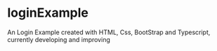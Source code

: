 # loginExample
An Login Example created with HTML, Css, BootStrap and Typescript, currently developing and improving
